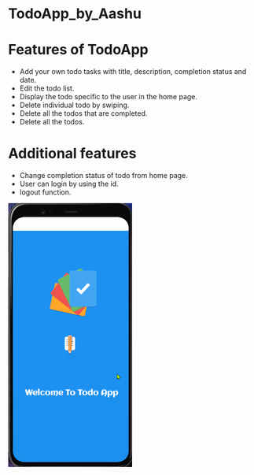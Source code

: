 # TodoApp_by_Aashu

<h1>Features of TodoApp</h1>
<ul>
    <li>Add your own todo tasks with title, description, completion status and date.</li>
    <li>Edit the todo list.</li>
    <li>Display the todo specific to the user in the home page.</li>
    <li>Delete individual todo by swiping.</li>
    <li>Delete all the todos that are completed.</li>
    <li>Delete all the todos.</li>

</ul>

<h1>Additional features</h1>
<ul>
    <li>Change completion status of todo from home page.</li>
    <li>User can login by using the id.</li>
    <li>logout function.</li>
</ul>

<img src="demo.gif" width="50%">
